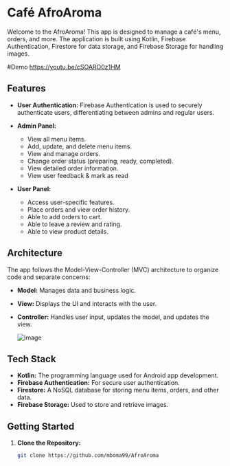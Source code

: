 # Café AfroAroma

Welcome to the AfroAroma! This app is designed to manage a café's menu, orders, and more. The application is built using Kotlin, Firebase Authentication, Firestore for data storage, and Firebase Storage for handling images.

#Demo
https://youtu.be/cSOARO0z1HM

## Features

- **User Authentication:** Firebase Authentication is used to securely authenticate users, differentiating between admins and regular users.

- **Admin Panel:**
  - View all menu items.
  - Add, update, and delete menu items.
  - View and manage orders.
  - Change order status (preparing, ready, completed).
  - View detailed order information.
  - View user feedback & mark as read

- **User Panel:**
  - Access user-specific features.
  - Place orders and view order history.
  - Able to add orders to cart.
  - Able to leave a review and rating.
  - Able to view product details.

## Architecture

The app follows the Model-View-Controller (MVC) architecture to organize code and separate concerns:

- **Model:** Manages data and business logic.
- **View:** Displays the UI and interacts with the user.
- **Controller:** Handles user input, updates the model, and updates the view.

  ![image](https://github.com/mboma99/AfroAroma/assets/42808235/9dcf8017-426d-4cfc-9719-2ef571f9db4e)



## Tech Stack

- **Kotlin:** The programming language used for Android app development.
- **Firebase Authentication:** For secure user authentication.
- **Firestore:** A NoSQL database for storing menu items, orders, and other data.
- **Firebase Storage:** Used to store and retrieve images.

## Getting Started

1. **Clone the Repository:**
   ```bash
   git clone https://github.com/mboma99/AfroAroma
